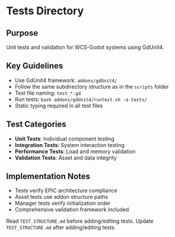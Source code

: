 # Tests Directory

## Purpose
Unit tests and validation for WCS-Godot systems using GdUnit4.

## Key Guidelines
- Use GdUnit4 framework: `addons/gdUnit4/`
- Follow the same subdirectory structure as in the `scripts` folder
- Test file naming: `test_*.gd`
- Run tests: `bash addons/gdUnit4/runtest.sh -a tests/`
- Static typing required in all test files

## Test Categories
- **Unit Tests**: Individual component testing
- **Integration Tests**: System interaction testing
- **Performance Tests**: Load and memory validation
- **Validation Tests**: Asset and data integrity

## Implementation Notes
- Tests verify EPIC architecture compliance
- Asset tests use addon structure paths
- Manager tests verify initialization order
- Comprehensive validation framework included

Read `TEST_STRUCTURE.md` before adding/editing tests.
Update `TEST_STRUCTURE.md` after adding/editing tests.